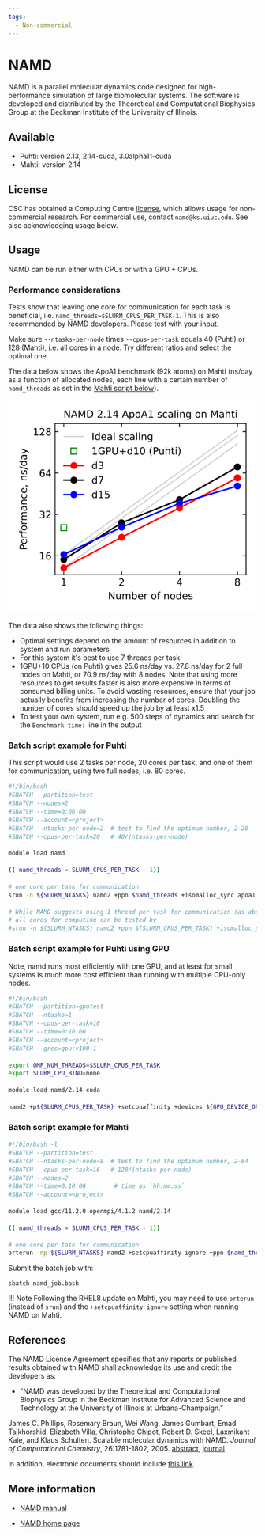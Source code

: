 ```yaml
---
tags:
  - Non-commercial
---
```


# NAMD

NAMD is a parallel molecular dynamics code designed for high-performance
simulation of large biomolecular systems. The software is developed and
distributed by the Theoretical and Computational Biophysics Group at the
Beckman Institute of the University of Illinois.

## Available

* Puhti: version 2.13, 2.14-cuda, 3.0alpha11-cuda
* Mahti: version 2.14

## License

CSC has obtained a Computing Centre [license](https://www.ks.uiuc.edu/Research/namd/license.html),
which allows usage for non-commercial research. For commercial use, contact
`namd@ks.uiuc.edu`. See also acknowledging usage below.

## Usage

NAMD can be run either with CPUs or with a GPU + CPUs.

### Performance considerations

Tests show that leaving one core for communication for each task is beneficial, i.e. `namd_threads=$SLURM_CPUS_PER_TASK-1`. This is also recommended by NAMD developers. Please test with your input.

Make sure `--ntasks-per-node` times `--cpus-per-task` equals 40 (Puhti) or 128 (Mahti), i.e. all cores in a node. Try different ratios and select the optimal one.

The data below shows the ApoA1 benchmark (92k atoms) on Mahti (ns/day as a function of allocated nodes, each line with a certain number of `namd_threads` as set in the [Mahti script below](#batch-script-example-for-mahti)).

![NAMD Scaling on Mahti](../img/namd-scaling.svg 'NAMD Scaling on Mahti')

The data also shows the following things:

* Optimal settings depend on the amount of resources in addition to system and run parameters
* For this system it's best to use 7 threads per task
* 1GPU+10 CPUs (on Puhti) gives 25.6 ns/day vs. 27.8 ns/day for 2 full nodes on Mahti, or 70.9 ns/day with 8 nodes. Note that using more resources to get results faster is also more expensive in terms of consumed billing units. To avoid wasting resources, ensure that your job actually benefits from increasing the number of cores. Doubling the number of cores should speed up the job by at least x1.5
* To test your own system, run e.g. 500 steps of dynamics and search for the `Benchmark time:` line in the output

### Batch script example for Puhti

This script would use 2 tasks per node, 20 cores per task,
and one of them for communication, using two full nodes, i.e. 80 cores.

```bash
#!/bin/bash 
#SBATCH --partition=test
#SBATCH --nodes=2             
#SBATCH --time=0:06:00        
#SBATCH --account=<project>
#SBATCH --ntasks-per-node=2  # test to find the optimum number, 2-20
#SBATCH --cpus-per-task=20   # 40/(ntasks-per-node)

module load namd

(( namd_threads = SLURM_CPUS_PER_TASK - 1))

# one core per task for communication
srun -n ${SLURM_NTASKS} namd2 +ppn $namd_threads +isomalloc_sync apoa1.namd  > apoa1.out

# While NAMD suggests using 1 thread per task for communication (as above)
# all cores for computing can be tested by
#srun -n ${SLURM_NTASKS} namd2 +ppn ${SLURM_CPUS_PER_TASK} +isomalloc_sync apoa1.namd > apoa1.out
```

### Batch script example for Puhti using GPU

Note, namd runs most efficiently with one GPU, and at least for small systems
is much more cost efficient than running with multiple CPU-only nodes.

```bash
#!/bin/bash 
#SBATCH --partition=gputest
#SBATCH --ntasks=1         
#SBATCH --cpus-per-task=10  
#SBATCH --time=0:10:00     
#SBATCH --account=<project>
#SBATCH --gres=gpu:v100:1

export OMP_NUM_THREADS=$SLURM_CPUS_PER_TASK
export SLURM_CPU_BIND=none

module load namd/2.14-cuda

namd2 +p${SLURM_CPUS_PER_TASK} +setcpuaffinity +devices ${GPU_DEVICE_ORDINAL} apoa1.namd > apoa1.out
```

### Batch script example for Mahti

```bash
#!/bin/bash -l
#SBATCH --partition=test
#SBATCH --ntasks-per-node=8  # test to find the optimum number, 2-64
#SBATCH --cpus-per-task=16   # 128/(ntasks-per-node)
#SBATCH --nodes=2
#SBATCH --time=0:10:00        # time as `hh:mm:ss`
#SBATCH --account=<project>

module load gcc/11.2.0 openmpi/4.1.2 namd/2.14

(( namd_threads = SLURM_CPUS_PER_TASK - 1))

# one core per task for communication
orterun -np ${SLURM_NTASKS} namd2 +setcpuaffinity ignore +ppn $namd_threads +isomalloc_sync apoa1.namd > apoa1.out
```

Submit the batch job with:

```
sbatch namd_job.bash
```

!!! Note
    Following the RHEL8 update on Mahti, you may need to use `orterun` (instead of `srun`) and the `+setcpuaffinity ignore` setting when running NAMD on Mahti.

## References

The NAMD License Agreement specifies that any reports or published
results obtained with NAMD shall acknowledge its use and credit the
developers as:

-   "NAMD was developed by the Theoretical and Computational Biophysics
    Group in the Beckman Institute for Advanced Science and Technology
    at the University of Illinois at Urbana-Champaign."

James C. Phillips, Rosemary Braun, Wei Wang, James Gumbart, Emad
Tajkhorshid, Elizabeth Villa, Christophe Chipot, Robert D. Skeel,
Laxmikant Kale, and Klaus Schulten. Scalable molecular dynamics with
NAMD. *Journal of Computational Chemistry*, 26:1781-1802, 2005.
[abstract], [journal]  
  
In addition, electronic documents should include [this link](http://www.ks.uiuc.edu/Research/namd/).

## More information

* [NAMD manual]
* [NAMD home page]

  [abstract]: http://www.ks.uiuc.edu/Publications/Papers/abstract.cgi?tbcode=PHIL2005
  [journal]: http://www3.interscience.wiley.com/cgi-bin/abstract/112102010/ABSTRACT
  [NAMD manual]: http://www.ks.uiuc.edu/Research/namd/current/ug/
  [NAMD home page]: http://www.ks.uiuc.edu/Research/namd/
